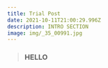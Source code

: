 ```yaml
---
title: Trial Post
date: 2021-10-11T21:00:29.996Z
description: INTRO SECTION
image: img/_35_00991.jpg
---
```

> ### **HELLO**